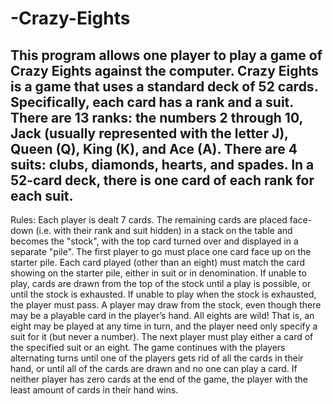 # -Crazy-Eights
This program allows one player to play a game of Crazy Eights against the computer. Crazy Eights is a game that uses a standard deck of 52 cards. 
Specifically, each card has a rank and a suit. There are 13 ranks: the numbers 2 through 10, Jack (usually represented with the letter J), Queen (Q), King (K),
and Ace (A). There are 4 suits: clubs, diamonds, hearts, and spades. In a 52-card deck, there is one card of each rank for each suit.
----------------------------------------------------------------------------------------------------------------------------------------------------------------
Rules:
Each player is dealt 7 cards. The remaining cards are placed face-down (i.e. with their rank and suit hidden) in a stack on the table and becomes the "stock",
with the top card turned over and displayed in a separate "pile". The first player to go must place one card face up on the starter pile.
Each card played (other than an eight) must match the card showing on the starter pile, either in suit or in denomination. If unable to play,
cards are drawn from the top of the stock until a play is possible, or until the stock is exhausted. If unable to play when the stock is exhausted,
the player must pass. A player may draw from the stock, even though there may be a playable card in the player’s hand. All eights are wild! That is,
an eight may be played at any time in turn, and the player need only specify a suit for it (but never a number). The next player must play either a
card of the specified suit or an eight. The game continues with the players alternating turns until one of the players gets rid of all the cards in their hand,
or until all of the cards are drawn and no one can play a card. If neither player has zero cards at the end of the game, the player with the least amount of
cards in their hand wins.
